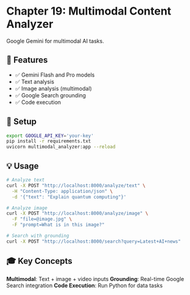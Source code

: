 # Chapter 19: Multimodal Content Analyzer

Google Gemini for multimodal AI tasks.

## 🎯 Features

- ✅ Gemini Flash and Pro models
- ✅ Text analysis
- ✅ Image analysis (multimodal)
- ✅ Google Search grounding
- ✅ Code execution

## 🚀 Setup

```bash
export GOOGLE_API_KEY='your-key'
pip install -r requirements.txt
uvicorn multimodal_analyzer:app --reload
```

## 💡 Usage

```bash
# Analyze text
curl -X POST "http://localhost:8000/analyze/text" \
  -H "Content-Type: application/json" \
  -d '{"text": "Explain quantum computing"}'

# Analyze image
curl -X POST "http://localhost:8000/analyze/image" \
  -F "file=@image.jpg" \
  -F "prompt=What is in this image?"

# Search with grounding
curl -X POST "http://localhost:8000/search?query=Latest+AI+news"
```

## 🎓 Key Concepts

**Multimodal**: Text + image + video inputs
**Grounding**: Real-time Google Search integration
**Code Execution**: Run Python for data tasks
